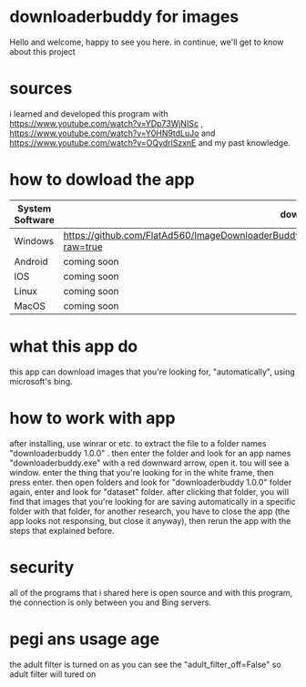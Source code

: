 # downloaderbuddy for images
Hello and welcome, happy to see you here. in continue, we'll get to know about this project
# sources
i learned and developed this program with https://www.youtube.com/watch?v=YDp73WjNISc , https://www.youtube.com/watch?v=Y0HN9tdLuJo and https://www.youtube.com/watch?v=OQydrlSzxnE and my past knowledge.
# how to dowload the app
| System Software  | download link | code source |
| ------------- | ------------- | ------------- |
| Windows  | https://github.com/FlatAd560/ImageDownloaderBuddy/blob/main/Image%20Downloader%20Buddy%201.0.0.rar?raw=true  | https://github.com/FlatAd560/ImageDownloaderBuddy/blob/main/sources/IDBwindows.py
| Android  | coming soon  | coming soon |
| IOS  | coming soon  | coming soon |
| Linux  | coming soon  | coming soon |
| MacOS  | coming soon  | coming soon |
# what this app do
this app can download images that you're looking for, "automatically", using microsoft's bing.
# how to work with app
after installing, use winrar or etc. to extract the file to a folder names "downloaderbuddy 1.0.0" . then enter the folder and look for an app names "downloaderbuddy.exe" with a red downward arrow, open it. tou will see a window. enter the thing that you're looking for in the white frame, then press enter. then open folders and look for "downloaderbuddy 1.0.0" folder again, enter and look for "dataset" folder. after clicking that folder, you will find that images that you're looking for are saving automatically in a specific folder with that folder, for another research, you have to close the app (the app looks not responsing, but close it anyway), then rerun the app with the steps that explained before.
# security
all of the programs that i shared here is open source and with this program, the connection is only between you and Bing servers.
# pegi ans usage age
the adult filter is turned on as you can see the "adult_filter_off=False" so adult filter will tured on
